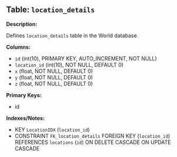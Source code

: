 ## Table: `location_details`

**Description:**

Defines `location_details` table in the World database.

**Columns:**
- `id` (int(10), PRIMARY KEY, AUTO_INCREMENT, NOT NULL)
- `location_id` (int(10), NOT NULL, DEFAULT 0)
- `x` (float, NOT NULL, DEFAULT 0)
- `y` (float, NOT NULL, DEFAULT 0)
- `z` (float, NOT NULL, DEFAULT 0)

**Primary Keys:**
- id

**Indexes/Notes:**
- KEY `LocationIDX` (`location_id`)
- CONSTRAINT `FK_location_details` FOREIGN KEY (`location_id`) REFERENCES `locations` (`id`) ON DELETE CASCADE ON UPDATE CASCADE